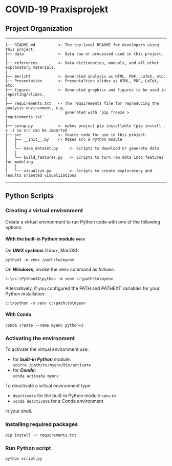 # COVID-19 Praxisprojekt

## Project Organization

---

    ├── README.md          <- The top-level README for developers using this project.
    ├── data               <- Data raw or processed used in this project.
    │
    ├── references         <- Data dictionaries, manuals, and all other explanatory materials.
    │
    ├── Bericht            <- Generated analysis as HTML, PDF, LaTeX, etc.
    ├── Presentation       <- Presentaltion slides as HTML, PDF, LaTeX, etc.
    ├── figures            <- Generated graphics and figures to be used in reporting/slides.
    │
    ├── requirements.txt   <- The requirements file for reproducing the analysis environment, e.g.
    │                         generated with `pip freeze > requirements.txt`
    │
    ├── setup.py           <- makes project pip installable (pip install -e .) so src can be imported
    ├── src                <- Source code for use in this project.
    │   ├── __init__.py    <- Makes src a Python module
    │   │
    │   └── make_dataset.py     <- Scripts to download or generate data
    │   │
    │   └── build_features.py   <- Scripts to turn raw data into features for modeling
    │   │
    │   └── visualize.py        <- Scripts to create exploratory and results oriented visualizations

---

## Python Scripts

### Creating a virtual environment

Create a virtual environment to run Python code with one of the following options:

#### With the built-in Python module `venv`

On **_UNIX systems_** (Linux, MacOS):

```
python3 -m venv /path/to/myenv
```

On **_Windows_**, invoke the venv command as follows:

```
c:\>c:\Python38\python -m venv c:\path\to\myenv
```

Alternatively, if you configured the PATH and PATHEXT variables for your Python installation:

```
c:\>python -m venv c:\path\to\myenv
```

#### With Conda

```
conda create --name myenv python=3
```

### Activating the environment

To activate the virtual environment use:

- for **_built-in Python_** module:  
  `source /path/to/myenv/bin/activate`
- for **_Conda_**:  
  `conda activate myenv`

To deactivate a virtual environment type

- `deactivate` for the built-in Python module `venv`
  or
- `conda deactivate` for a Conda environment

in your shell.

### Installing required packages

```
pip install -r requirements.txt
```

### Run Python script

```
python script.py
```
